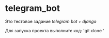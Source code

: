 # telegram_bot
Это тестовое задание *telegram bot + django*

Для запуска проекта выполните код:
'git clone '
